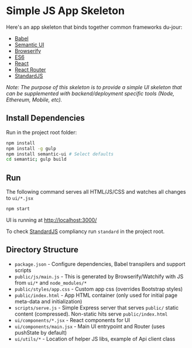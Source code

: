 
# Simple JS App Skeleton

Here's an app skeleton that binds together common frameworks du-jour:

* [Babel](https://babeljs.io/)
* [Semantic UI](http://semantic-ui.com/)
* [Browserify](http://browserify.org/)
* [ES6](https://babeljs.io/docs/learn-es2015/)
* [React](https://facebook.github.io/react/)
* [React Router](https://github.com/reactjs/react-router)
* [StandardJS](http://standardjs.com/)

_Note: The purpose of this skeleton is to provide a simple UI skeleton that can be supplemented with backend/deployment specific tools (Node, Ethereum, Mobile, etc)._

## Install Dependencies

Run in the project root folder:

```bash
npm install
npm install -g gulp
npm install semantic-ui # Select defaults
cd semantic; gulp build
```

## Run

The following command serves all HTML/JS/CSS and watches all changes to `ui/*.jsx`

```bash
npm start
```

UI is running at [http://localhost:3000/](http://localhost:3000/)

To check [StandardJS](http://standardjs.com/) compliancy run `standard` in the project root.

## Directory Structure

* `package.json` - Configure dependencies, Babel transpilers and support scripts
* `public/js/main.js` - This is generated by Browserify/Watchify with JS from `ui/*` and `node_modules/*`
* `public/styles/app.css` - Custom app css (overrides Bootstrap styles)
* `public/index.html` - App HTML container (only used for initial page meta-data and initialization)
* `scripts/serve.js` - Simple Express server that serves `public/` static content (compressed). Non-static hits serve `public/index.html`
* `ui/components/*.jsx` - React components for UI
* `ui/components/main.jsx` - Main UI entrypoint and Router (uses pushState by default)
* `ui/utils/*` - Location of helper JS libs, example of Api client class
